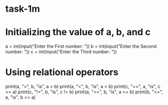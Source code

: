 # task-1m
# Initializing the value of a, b, and c
a = int(input("Enter the First number: "))
b = int(input("Enter the Second number: "))
c = int(input("Enter the Third number: "))

# Using relational operators
print(a, ">", b, "is", a > b)
print(a, "<", b, "is", a < b)
print(c, "==", a, "is", c == a)
print(c, "!=", b, "is", c != b)
print(a, ">=", b, "is", a >= b)
print(b, "<=", a, "is", b <= a)

